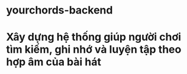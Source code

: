 # yourchords-backend
# Xây dựng hệ thống giúp người chơi tìm kiếm, ghi nhớ và luyện tập theo hợp âm của bài hát
